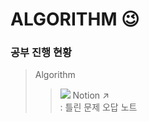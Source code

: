 # ALGORITHM 😉

### 공부 진행 현황
> Algorithm
> > <img src="https://img.shields.io/badge/Notion-000000?style=flat-square&logo=notion&logoColor=white"/>    Notion  ↗   
> > : 틀린 문제 오답 노트
